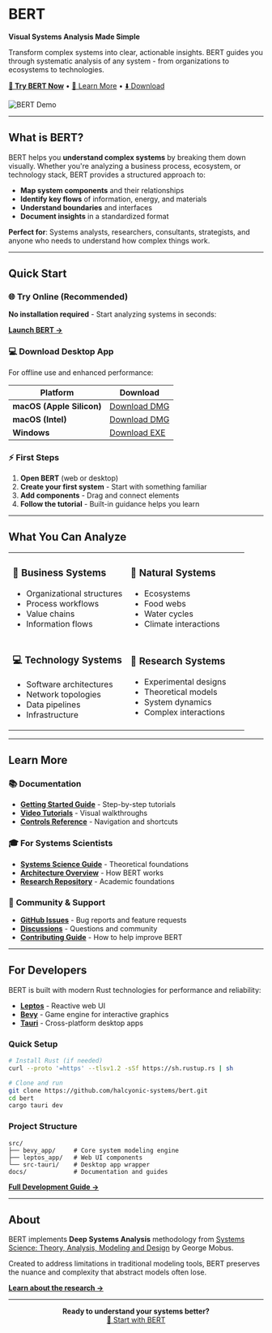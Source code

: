 # BERT
**Visual Systems Analysis Made Simple**

Transform complex systems into clear, actionable insights. BERT guides you through systematic analysis of any system - from organizations to ecosystems to technologies.

[**🚀 Try BERT Now**](https://bert.systems/) • [📖 Learn More](#learn-more) • [⬇️ Download](#download)

![BERT Demo](https://bert.systems/demo.gif)

---

## What is BERT?

BERT helps you **understand complex systems** by breaking them down visually. Whether you're analyzing a business process, ecosystem, or technology stack, BERT provides a structured approach to:

- **Map system components** and their relationships
- **Identify key flows** of information, energy, and materials  
- **Understand boundaries** and interfaces
- **Document insights** in a standardized format

**Perfect for**: Systems analysts, researchers, consultants, strategists, and anyone who needs to understand how complex things work.

---

## Quick Start

### 🌐 Try Online (Recommended)
**No installation required** - Start analyzing systems in seconds:

**[Launch BERT →](https://bert.systems/)**

### 💻 Download Desktop App
For offline use and enhanced performance:

| Platform | Download |
|----------|----------|
| **macOS (Apple Silicon)** | [Download DMG](https://github.com/halcyonic-systems/bert/releases/download/v0.1.0-beta/bert_0.1.0_aarch64.dmg) |
| **macOS (Intel)** | [Download DMG](https://github.com/halcyonic-systems/bert/releases/download/v0.1.0-beta/bert_0.1.0_x64.dmg) |
| **Windows** | [Download EXE](https://github.com/halcyonic-systems/bert/releases/download/v0.1.0-beta/bert.exe) |

### ⚡ First Steps
1. **Open BERT** (web or desktop)
2. **Create your first system** - Start with something familiar
3. **Add components** - Drag and connect elements
4. **Follow the tutorial** - Built-in guidance helps you learn

---

## What You Can Analyze

<table>
<tr>
<td width="50%">

### 🏢 **Business Systems**
- Organizational structures
- Process workflows  
- Value chains
- Information flows

</td>
<td width="50%">

### 🌱 **Natural Systems**
- Ecosystems
- Food webs
- Water cycles
- Climate interactions

</td>
</tr>
<tr>
<td>

### 💻 **Technology Systems**
- Software architectures
- Network topologies
- Data pipelines
- Infrastructure

</td>
<td>

### 🔬 **Research Systems**
- Experimental designs
- Theoretical models
- System dynamics
- Complex interactions

</td>
</tr>
</table>

---

## Learn More

### 📚 **Documentation**
- [**Getting Started Guide**](https://bert.gitbook.io/bert-documentation) - Step-by-step tutorials
- [**Video Tutorials**](docs/getting-started/Tutorials.md) - Visual walkthroughs
- [**Controls Reference**](docs/getting-started/Controls.md) - Navigation and shortcuts

### 🎓 **For Systems Scientists**
- [**Systems Science Guide**](docs/getting-started/for-systems-scientists.md) - Theoretical foundations
- [**Architecture Overview**](docs/architecture/comprehensive-architecture-overview.md) - How BERT works
- [**Research Repository**](https://github.com/halcyonic-systems/research) - Academic foundations

### 💬 **Community & Support**
- [**GitHub Issues**](https://github.com/halcyonic-systems/bert/issues) - Bug reports and feature requests
- [**Discussions**](https://github.com/halcyonic-systems/bert/discussions) - Questions and community
- [**Contributing Guide**](docs/contributing/contributing.md) - How to help improve BERT

---

## For Developers

BERT is built with modern Rust technologies for performance and reliability:

- **[Leptos](https://leptos.dev/)** - Reactive web UI
- **[Bevy](https://bevyengine.org/)** - Game engine for interactive graphics  
- **[Tauri](https://v2.tauri.app/)** - Cross-platform desktop apps

### Quick Setup
```bash
# Install Rust (if needed)
curl --proto '=https' --tlsv1.2 -sSf https://sh.rustup.rs | sh

# Clone and run
git clone https://github.com/halcyonic-systems/bert.git
cd bert
cargo tauri dev
```

### Project Structure
```
src/
├── bevy_app/     # Core system modeling engine
├── leptos_app/   # Web UI components  
└── src-tauri/    # Desktop app wrapper
docs/             # Documentation and guides
```

**[Full Development Guide →](docs/contributing/contributing.md)**

---

## About

BERT implements **Deep Systems Analysis** methodology from [Systems Science: Theory, Analysis, Modeling and Design](https://link.springer.com/book/10.1007/978-3-030-93482-8) by George Mobus. 

Created to address limitations in traditional modeling tools, BERT preserves the nuance and complexity that abstract models often lose.

**[Learn about the research →](https://github.com/halcyonic-systems/research)**

---

<p align="center">
  <strong>Ready to understand your systems better?</strong><br>
  <a href="https://bert.systems/">🚀 Start with BERT</a>
</p> 